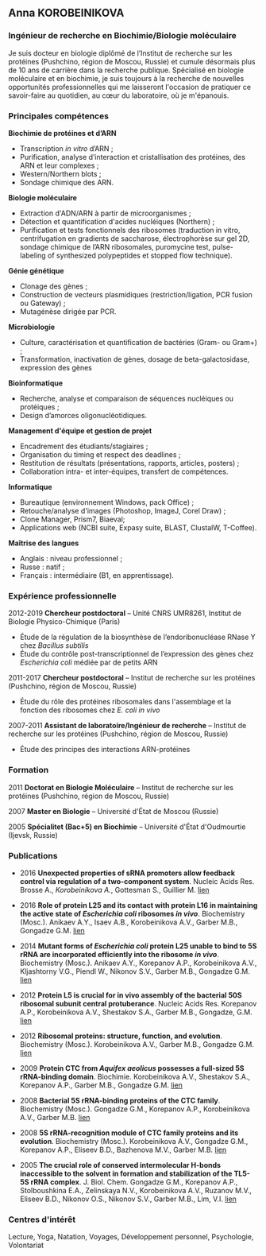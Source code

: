 ## Anna KOROBEINIKOVA
### Ingénieur de recherche en Biochimie/Biologie moléculaire
Je suis docteur en biologie diplômé de l’Institut de recherche sur les protéines (Pushchino, région de Moscou, Russie) et cumule désormais plus de 10 ans de carrière dans la recherche publique. Spécialisé en biologie moléculaire et en biochimie, je suis toujours à la recherche de nouvelles opportunités professionnelles qui me laisseront l'occasion de pratiquer ce savoir-faire au quotidien, au cœur du laboratoire, où je m'épanouis.

### Principales compétences

**Biochimie de protéines et d’ARN**
* Transcription _in vitro_ d’ARN ;
* Purification, analyse d’interaction et cristallisation des protéines, des ARN et leur complexes ;
* Western/Northern blots ;
* Sondage chimique des ARN.

**Biologie moléculaire**
* Extraction d'ADN/ARN à partir de microorganismes ;
* Détection et quantification d'acides nucléiques  (Northern) ;
* Purification et tests fonctionnels des ribosomes (traduction in vitro, centrifugation en gradients de saccharose, électrophorèse sur gel 2D, sondage chimique de l’ARN ribosomales, puromycine test, pulse-labeling of synthesized polypeptides et stopped flow technique).

**Génie génétique**
* Clonage des gènes ;
* Construction de vecteurs plasmidiques (restriction/ligation, PCR fusion ou Gateway) ;
* Mutagénèse dirigée par PCR.

**Microbiologie**
* Culture, caractérisation et quantification de bactéries (Gram- ou Gram+) ;
* Transformation, inactivation de gènes, dosage de beta-galactosidase, expression des gènes

**Bioinformatique**
* Recherche, analyse et comparaison de séquences nucléiques ou protéiques ;
* Design d’amorces oligonucléotidiques.

**Management d'équipe et gestion de projet**
* Encadrement des étudiants/stagiaires ;
* Organisation du timing et respect des deadlines ;
* Restitution de résultats (présentations, rapports, articles, posters) ;
* Collaboration intra- et inter-équipes, transfert de compétences.

**Informatique**
* Bureautique (environnement Windows, pack Office) ; 
* Retouche/analyse d'images (Photoshop, ImageJ, Corel Draw) ;
* Clone Manager, Prism7, Biaeval;
* Applications web (NCBI suite, Expasy suite, BLAST, ClustalW, T-Coffee).

**Maîtrise des langues**
* Anglais : niveau professionnel ;
* Russe : natif ;
* Français : intermédiaire (B1, en apprentissage).

### Expérience professionnelle

2012-2019 **Chercheur postdoctoral** – Unité CNRS UMR8261, Institut de Biologie Physico-Chimique (Paris)
* Étude de la régulation de la biosynthèse de l’endoribonucléase RNase Y chez _Bacillus subtilis_
* Étude du contrôle post-transcriptionnel de l’expression des gènes chez _Escherichia coli_ médiée par de petits ARN

2011-2017 **Chercheur postdoctoral** – Institut de recherche sur les protéines (Pushchino, région de Moscou, Russie)
* Étude du rôle des protéines ribosomales dans l'assemblage et la fonction des ribosomes chez _E. coli in vivo_

2007-2011 **Assistant de laboratoire/Ingénieur de recherche** – Institut de recherche sur les protéines (Pushchino, région de Moscou, Russie)
* Étude des principes des interactions ARN-protéines


### Formation

2011 **Doctorat en Biologie Moléculaire** – Institut de recherche sur les protéines (Pushchino, région de Moscou, Russie)

2007 **Master en Biologie** – Université d'État de Moscou (Russie)

2005 **Spécialitet (Bac+5) en Biochimie** – Université d'État d'Oudmourtie (Ijevsk, Russie)


### Publications

* 2016 **Unexpected properties of sRNA promoters allow feedback control via regulation of a two-component system**. Nucleic Acids Res. Brosse A., _Korobeinikova А._, Gottesman S., Guillier M. [lien](https://www.ncbi.nlm.nih.gov/pubmed/27439713)

* 2016 **Role of protein L25 and its contact with protein L16 in maintaining the active state of _Escherichia coli_ ribosomes _in vivo_**. Biochemistry (Mosc.). Anikaev A.Y., Isaev A.B., Korobeinikova A.V., Garber M.B., Gongadze G.M. [lien](https://www.ncbi.nlm.nih.gov/pubmed/26885579)

* 2014 **Mutant forms of _Escherichia coli_ protein L25 unable to bind to 5S rRNA are incorporated efficiently into the ribosome _in vivo_**. Biochemistry (Mosc.). Anikaev A.Y., Korepanov A.P., Korobeinikova A.V., Kljashtorny V.G., Piendl W., Nikonov S.V., Garber M.B., Gongadze G.M. [lien](https://www.ncbi.nlm.nih.gov/pubmed/25365493)
 
* 2012 **Protein L5 is crucial for in vivo assembly of the bacterial 50S ribosomal subunit central protuberance**. Nucleic Acids Res. Korepanov A.P., Korobeinikova A.V., Shestakov S.A., Garber M.B., Gongadze, G.M. [lien](https://www.ncbi.nlm.nih.gov/pubmed/22821559)

* 2012 **Ribosomal proteins: structure, function, and evolution**. Biochemistry (Mosc.). Korobeinikova A.V., Garber M.B., Gongadze G.M. [lien](https://www.ncbi.nlm.nih.gov/pubmed/22817455)

* 2009 **Protein CTC from _Aquifex aeolicus_ possesses a full-sized 5S rRNA-binding domain**. Biochimie. Korobeinikova A.V., Shestakov S.A., Korepanov A.P., Garber M.B., Gongadze G.M. [lien](https://www.ncbi.nlm.nih.gov/pubmed/19041925)

* 2008 **Bacterial 5S rRNA-binding proteins of the CTC family**. Biochemistry (Mosc.). Gongadze G.M., Korepanov A.P., Korobeinikova A.V., Garber M.B. [lien](https://www.ncbi.nlm.nih.gov/pubmed/19216708)

* 2008 **5S rRNA-recognition module of CTC family proteins and its evolution**. Biochemistry (Mosc.). Korobeinikova A.V., Gongadze G.M., Korepanov A.P., Eliseev B.D., Bazhenova M.V., Garber M.B. [lien](https://www.ncbi.nlm.nih.gov/pubmed/18298371) 

* 2005 **The crucial role of conserved intermolecular H-bonds inaccessible to the solvent in formation and stabilization of the TL5-5S rRNA complex**. J. Biol. Chem.  Gongadze G.M., Korepanov A.P., Stolboushkina E.A., Zelinskaya N.V., Korobeinikova A.V., Ruzanov M.V., Eliseev B.D., Nikonov O.S., Nikonov S.V., Garber M.B., Lim, V.I. [lien](https://www.ncbi.nlm.nih.gov/pubmed/15718233)

### Centres d'intérêt
Lecture, Yoga, Natation, Voyages, Développement personnel, Psychologie, Volontariat
